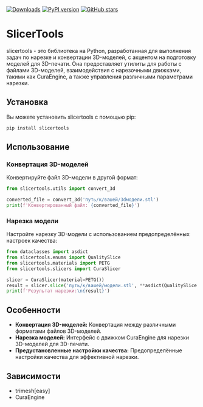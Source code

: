 [![Downloads](https://img.shields.io/pypi/dm/slicertools)](https://pypi.org/project/slicertools/)
[![PyPI version](https://img.shields.io/pypi/v/slicertools)](https://pypi.org/project/slicertools/)
[![GitHub stars](https://img.shields.io/github/stars/pysashapy/slicertools?style=social)](https://github.com/pysashapy/slicertools)
# SlicerTools

slicertools - это библиотека на Python, разработанная для выполнения задач по нарезке и конвертации 3D-моделей, с акцентом на подготовку моделей для 3D-печати. Она предоставляет утилиты для работы с файлами 3D-моделей, взаимодействия с нарезочными движками, такими как CuraEngine, а также управления различными параметрами нарезки.

## Установка

Вы можете установить slicertools с помощью pip:

```bash
pip install slicertools
```
## Использование
### Конвертация 3D-моделей
Конвертируйте файл 3D-модели в другой формат:

```python
from slicertools.utils import convert_3d

converted_file = convert_3d('путь/к/вашей/3dмодели.stl')
print(f'Конвертированный файл: {converted_file}')
```
### Нарезка модели
Настройте нарезку 3D-модели с использованием предопределённых настроек качества:

```python
from dataclasses import asdict
from slicertools.enums import QualitySlice
from slicertools.materials import PETG
from slicertools.slicers import CuraSlicer

slicer = CuraSlicer(material=PETG())
result = slicer.slice('путь/к/вашей/модели.stl', **asdict(QualitySlice.STANDARD))
print(f'Результат нарезки:\n{result}')
```
## Особенности

- **Конвертация 3D-моделей:** Конвертация между различными форматами файлов 3D-моделей.
- **Нарезка моделей:** Интерфейс с движком CuraEngine для нарезки 3D-моделей для 3D-печати.
- **Предустановленные настройки качества:** Предопределённые настройки качества для эффективной нарезки.

## Зависимости

- trimesh[easy]
- CuraEngine